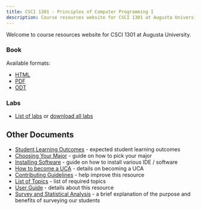 ```yaml
---
title: CSCI 1301 - Principles of Computer Programming I
description: Course resources website for CSCI 1301 at Augusta University.
---
```


<!--
basic index page for pages website, this page makes some assumptions about paths
based on what is defined in the makefile, just be aware of that while editing -->

Welcome to course resources website for CSCI 1301 at Augusta University.


### Book

Available formats:

 - [HTML](book.html)
 - [PDF](book.pdf) 
 - [ODT](book.odt) 

### Labs

- [List of labs](labs/) or [download all labs](labs.zip)

## Other Documents

- [Student Learning Outcomes](learning_outcomes.html) - expected student learning outcomes
- [Choosing Your Major](choosing_major.html) - guide on how to pick your major       
- [Installing Software](software_install.html) - guide on how to install various IDE / software
- [How to become a UCA](uca.html) - details on becoming a UCA
- [Contributing Guidelines](contributing.html) - help improve this resource
- [List of Topics](topics_list.html) - list of required topics
- [User Guide](user_guide.html) - details about this resource
- [Survey and Statistical Analysis](survey.html) - a brief explanation of the purpose and benefits of surveying our students


